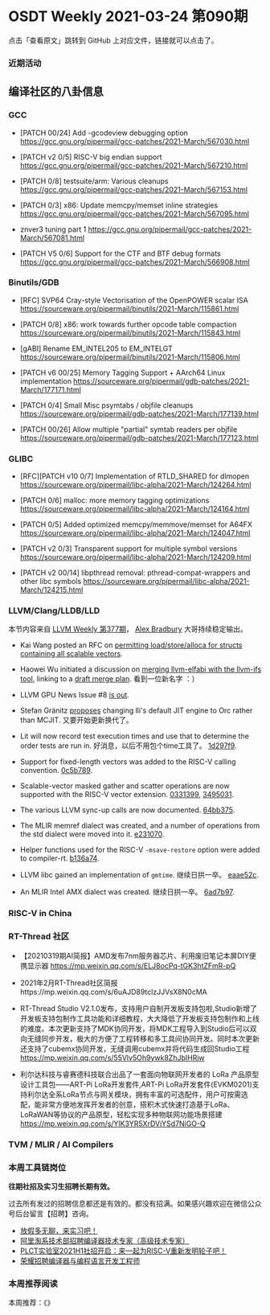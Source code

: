 # OSDT Weekly 2021-03-24 第090期

点击「查看原文」跳转到 GitHub 上对应文件，链接就可以点击了。

### 近期活动

## 编译社区的八卦信息

### GCC

- [PATCH 00/24] Add -gcodeview debugging option
  https://gcc.gnu.org/pipermail/gcc-patches/2021-March/567030.html

- [PATCH v2 0/5] RISC-V big endian support
  https://gcc.gnu.org/pipermail/gcc-patches/2021-March/567210.html

- [PATCH 0/8] testsuite/arm: Various cleanups
  https://gcc.gnu.org/pipermail/gcc-patches/2021-March/567153.html

- [PATCH 0/3] x86: Update memcpy/memset inline strategies
  https://gcc.gnu.org/pipermail/gcc-patches/2021-March/567095.html

- znver3 tuning part 1
  https://gcc.gnu.org/pipermail/gcc-patches/2021-March/567081.html

- [PATCH V5 0/6] Support for the CTF and BTF debug formats
  https://gcc.gnu.org/pipermail/gcc-patches/2021-March/566908.html

### Binutils/GDB

- [RFC] SVP64 Cray-style Vectorisation of the OpenPOWER scalar ISA
  https://sourceware.org/pipermail/binutils/2021-March/115861.html

- [PATCH 0/8] x86: work towards further opcode table compaction
  https://sourceware.org/pipermail/binutils/2021-March/115843.html

- [gABI] Rename EM_INTEL205 to EM_INTELGT
  https://sourceware.org/pipermail/binutils/2021-March/115806.html

- [PATCH v6 00/25] Memory Tagging Support + AArch64 Linux implementation
  https://sourceware.org/pipermail/gdb-patches/2021-March/177171.html

- [PATCH 0/4] Small Misc psymtabs / objfile cleanups
  https://sourceware.org/pipermail/gdb-patches/2021-March/177139.html

- [PATCH 00/26] Allow multiple "partial" symtab readers per objfile
  https://sourceware.org/pipermail/gdb-patches/2021-March/177123.html

### GLIBC

- [RFC][PATCH v10 0/7] Implementation of RTLD_SHARED for dlmopen
  https://sourceware.org/pipermail/libc-alpha/2021-March/124264.html

- [PATCH 0/6] malloc: more memory tagging optimizations
  https://sourceware.org/pipermail/libc-alpha/2021-March/124164.html

- [PATCH 0/5] Added optimized memcpy/memmove/memset for A64FX
  https://sourceware.org/pipermail/libc-alpha/2021-March/124047.html

- [PATCH v2 0/3] Transparent support for multiple symbol versions
  https://sourceware.org/pipermail/libc-alpha/2021-March/124209.html

- [PATCH v2 00/14] libpthread removal: pthread-compat-wrappers and other libc symbols
  https://sourceware.org/pipermail/libc-alpha/2021-March/124215.html

### LLVM/Clang/LLDB/LLD

本节内容来自 [LLVM Weekly 第377期](http://llvmweekly.org/issue/377)，
[Alex Bradbury](https://www.linkedin.com/in/alex-bradbury/) 大哥持续稳定输出。

* Kai Wang posted an RFC on [permitting load/store/alloca for structs containing all scalable vectors](https://lists.llvm.org/pipermail/llvm-dev/2021-March/149296.html/).

* Haowei Wu initiated a discussion on [merging llvm-elfabi with the llvm-ifs tool](https://lists.llvm.org/pipermail/llvm-dev/2021-March/149263.html), linking to a [draft merge plan](https://gist.github.com/zeroomega/dd3ad98f60a8e601091974d139b85790).
  看到一位新名字 ：）

* LLVM GPU News Issue #8 [is out](https://lists.llvm.org/pipermail/llvm-dev/2021-March/149302.html).

* Stefan Gränitz [proposes](https://lists.llvm.org/pipermail/llvm-dev/2021-March/149300.html) changing lli's default JIT engine to Orc rather than MCJIT.
  又要开始更新换代了。

* Lit will now record test execution times and use that to determine the order tests are run in.
  好消息，以后不用包个time工具了。 [1d297f9](https://reviews.llvm.org/rG1d297f90649d).

* Support for fixed-length vectors was added to the RISC-V calling convention.
  [0c5b789](https://reviews.llvm.org/rG0c5b789c7342).

* Scalable-vector masked gather and scatter operations are now supported with the RISC-V vector extension.
  [0331399](https://reviews.llvm.org/rG0331399dc934),
  [3495031](https://reviews.llvm.org/rG3495031a39b7).

* The various LLVM sync-up calls are now documented.
  [64bb375](https://reviews.llvm.org/rG64bb3759dda5).

* The MLIR memref dialect was created, and a number of operations from the std
  dialect were moved into it.
  [e231070](https://reviews.llvm.org/rGe2310704d890).

* Helper functions used for the RISC-V `-msave-restore` option were added to
  compiler-rt. [b136a74](https://reviews.llvm.org/rGb136a74efc54).

* LLVM libc gained an implementation of `gmtime`.
  继续日拱一卒。 [eaae52c](https://reviews.llvm.org/rGeaae52c1fd45).

* An MLIR Intel AMX dialect was created.
  继续日拱一卒。 [6ad7b97](https://reviews.llvm.org/rG6ad7b97e20c2).

### RISC-V in China

### RT-Thread 社区

- 【20210319期AI简报】AMD发布7nm服务器芯片、利用废旧笔记本屏DIY便携显示器 https://mp.weixin.qq.com/s/ELJ8ocPq-tGK3htZFmR-pQ
- 2021年2月RT-Thread社区简报https://mp.weixin.qq.com/s/6uAJD89tclzJJVsX8N0cMA
- RT-Thread Studio V2.1.0发布，支持用户自制开发板支持包啦,Studio新增了开发板支持包制作工具功能和详细教程，大大降低了开发板支持包制作和上线的难度。本次更新支持了MDK协同开发，将MDK工程导入到Studio后可以双向无缝同步开发，极大的方便了工程转移和多工具间协同开发。同时本次更新还支持了cubemx协同开发，无缝调用cubemx并将代码生成回Studio工程 https://mp.weixin.qq.com/s/55Vlv5Oh9ywk8ZhJbIHRjw

- 利尔达科技与睿赛德科技联合出品了一套面向物联网开发者的 LoRa 产品原型设计工具包——ART-Pi LoRa开发套件,ART-Pi LoRa开发套件(EVKM0201)支持利尔达全系LoRa节点与网关模块，拥有丰富的可选配件，用户可按需选配，能非常方便地发挥开发者的创意，搭积木式快速打造基于LoRa、LoRaWAN等协议的产品原型，轻松实现多种物联网功能场景搭建 https://mp.weixin.qq.com/s/YlK3YR5XrDViYSd7NiGO-Q


### TVM / MLIR / AI Compilers

### 本周工具链岗位

**往期社招及实习生招聘长期有效。**

过去所有发过的招聘信息都还是有效的。都没有招满。如果感兴趣欢迎在微信公众号后台留言【招聘】咨询。

- [放假多无聊，来实习吧！](https://mp.weixin.qq.com/s/pWjPrHtaWnzWbPfqqcX1cQ)
- [阿里淘系技术部招聘编译器技术专家（高级技术专家）](https://mp.weixin.qq.com/s/Yr_XA_L9fCI8IvhuudwTkQ)
- [PLCT实验室2021H1社招开启：来一起为RISC-V重新发明轮子吧！](https://mp.weixin.qq.com/s/9BUJ1-LbHGm-Lhs_Lavzjw)
- [荣耀招聘编译器与编程语言开发工程师](https://mp.weixin.qq.com/s/XaLAhjLP6fhj3Vl-mUjXng)

### 本周推荐阅读

本周推荐：《》
